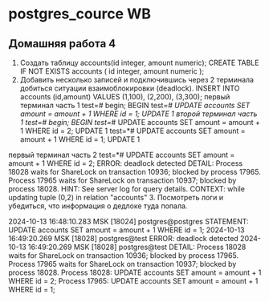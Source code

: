 # postgres_cource WB 
## Домашняя работа 4
1. Создать таблицу accounts(id integer, amount numeric);
CREATE TABLE IF NOT EXISTS accounts (
    id integer,
    amount numeric
);
2. Добавить несколько записей и подключившись через 2 терминала добиться ситуации взаимоблокировки (deadlock).
INSERT INTO accounts (id,amount) VALUES (1,100), (2,200), (3,300);
первый терминал часть 1
test=# begin;
BEGIN
test=*# UPDATE accounts SET amount = amount + 1 WHERE id = 1;
UPDATE 1
второй терминал часть 1
test=# begin;
BEGIN
test=*# UPDATE accounts SET amount = amount + 1 WHERE id = 2;
UPDATE 1
test=*# UPDATE accounts SET amount = amount + 1 WHERE id = 1;
UPDATE 1


первый терминал часть 2
test=*# UPDATE accounts SET amount = amount + 1 WHERE id = 2;
ERROR:  deadlock detected
DETAIL:  Process 18028 waits for ShareLock on transaction 10936; blocked by process 17965.
Process 17965 waits for ShareLock on transaction 10937; blocked by process 18028.
HINT:  See server log for query details.
CONTEXT:  while updating tuple (0,2) in relation "accounts"
3. Посмотреть логи и убедиться, что информация о дедлоке туда попала.

2024-10-13 16:48:10.283 MSK [18024] postgres@postgres STATEMENT:  UPDATE accounts SET amount = amount + 1 WHERE id = 1;
2024-10-13 16:49:20.269 MSK [18028] postgres@test ERROR:  deadlock detected
2024-10-13 16:49:20.269 MSK [18028] postgres@test DETAIL:  Process 18028 waits for ShareLock on transaction 10936; blocked by process 17965.
        Process 17965 waits for ShareLock on transaction 10937; blocked by process 18028.
        Process 18028: UPDATE accounts SET amount = amount + 1 WHERE id = 2;
        Process 17965: UPDATE accounts SET amount = amount + 1 WHERE id = 1;